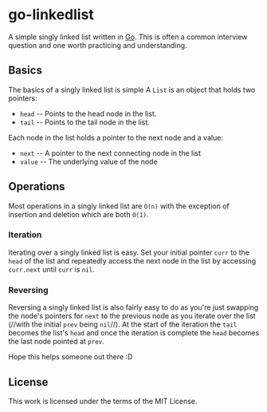 # go-linkedlist

A simple singly linked list written in [Go](https://golang.org). This is
often a common interview question and one worth practicing and understanding.

## Basics

The basics of a singly linked list is simple A `List` is an object that
holds two pointers:

- `head` -- Points to the head node in the list.
- `tail` -- Points to the tail node in the list.

Each node in the list holds a pointer to the next node and a value:

- `next` -- A pointer to the next connecting node in the list
- `value` -- The underlying value of the node

## Operations

Most operations in a singly linked list are `O(n)` with the exception of
insertion and deletion which are both `O(1)`.

### Iteration

Iterating over a singly linked list is easy. Set your initial pointer `curr`
to the `head` of the list and repeatedly access the next node in the list by
accessing `curr.next` until `curr` is `nil`.

### Reversing

Reversing a singly linked list is also fairly easy to do as you're just
swapping the node's pointers for `next` to the previous node as you iterate
over the list (//with the initial `prev` being `nil`//). At the start of the
iteration the `tail` becomes the list's `head` and once the iteration is
complete the `head` becomes the last node pointed at `prev`.

Hope this helps someone out there :D

## License

This work is licensed under the terms of the MIT License.
